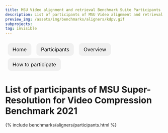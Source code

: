 ```yaml
---
title: MSU Video alignment and retrieval Benchmark Suite Participants
description: List of participants of MSU Video alignment and retrieval Benchmark Suite
preview_img: /assets/img/benchmarks/aligners/kdpv.gif
subprojects:
tag: invisible
---
```


<link rel="stylesheet" href="/assets/css/benchmarks/style.css">
<script src="https://code.highcharts.com/highcharts.js"></script>
<script src="https://code.highcharts.com/modules/exporting.js"></script>
<script src="https://code.highcharts.com/modules/export-data.js"></script>
<script src="https://code.highcharts.com/modules/accessibility.js"></script>
<script src="https://ajax.googleapis.com/ajax/libs/jquery/1.8.2/jquery.min.js"></script>
<script src="https://code.highcharts.com/highcharts-more.js"></script>
<link rel="stylesheet" type="text/css" href="https://cdn.datatables.net/1.10.22/css/jquery.dataTables.css">
<script type="text/javascript" charset="utf8"
    src="https://cdn.datatables.net/1.10.22/js/jquery.dataTables.js"></script>

<style>
    .subproject-links {
        display: flex;
        flex-wrap: wrap;
        margin-top: 20px;
    }

    .subproject-links a {
        background-color: #f0f0f0;
        color: black;
        font-size: 16px;
        padding: 10px 15px;

        text-align: center;
        text-decoration: none;

        margin: 4px 8px;
        border-radius: 10px;
    }

    .subproject-links a:hover {
        background-color: #e0e0e0;
        text-decoration: none;
    }
</style>

<div class="subproject-links">
    <a href="/benchmarks/aligners.html" class="button">Home</a>
    <a href="/benchmarks/aligners-participants.html" class="button">Participants</a>
    <a href="/benchmarks/aligners.html#overview" class="button">Overview</a>
    <a href="/benchmarks/aligners.html#participate" class="button">How to participate</a>
</div>

# List of participants of MSU Super-Resolution for Video Compression Benchmark 2021

{% include benchmarks/aligners/participants.html %}
